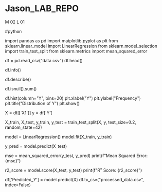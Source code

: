 # Jason_LAB_REPO
M 02 L 01


#python

import pandas as pd
import matplotlib.pyplot as plt
from sklearn.linear_model import LinearRegression
from sklearn.model_selection import train_test_split
from sklearn.metrics import mean_squared_error

df = pd.read_csv("data.csv")
df.head()

df.info()

df.describe()

df.isnull().sum()

df.hist(column="Y", bins=20)
plt.xlabel("Y")
plt.ylabel("Frequency")
plt.title("Distribution of Y")
plt.show()

X = df[['X1']]
y = df['Y']

X_train, X_test, y_train, y_test = train_test_split(X, y, test_size=0.2, random_state=42)

model = LinearRegression()
model.fit(X_train, y_train)

y_pred = model.predict(X_test)

mse = mean_squared_error(y_test, y_pred)
print(f"Mean Squared Error: {mse}")

r2_score = model.score(X_test, y_test)
print(f"R² Score: {r2_score}")

df['Predicted_Y'] = model.predict(X)
df.to_csv("processed_data.csv", index=False)